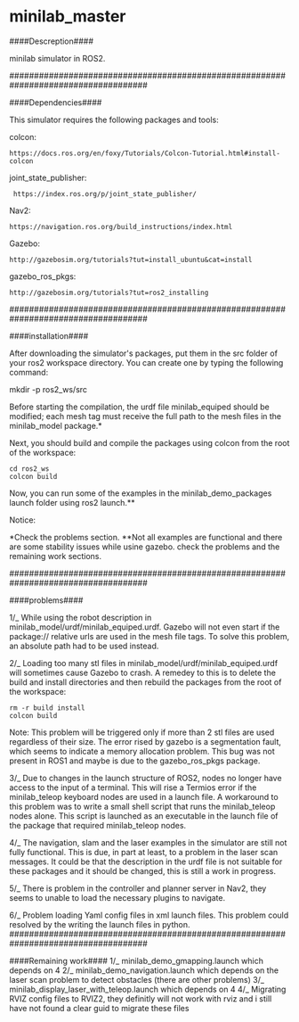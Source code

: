 # minilab_master
####Descreption####

minilab simulator in ROS2.

####################################################################################

####Dependencies####

This simulator requires the following packages and tools:

  colcon:
  
    https://docs.ros.org/en/foxy/Tutorials/Colcon-Tutorial.html#install-colcon
  
  joint_state_publisher:
      
     https://index.ros.org/p/joint_state_publisher/
  
  Nav2:
    
    https://navigation.ros.org/build_instructions/index.html
  
  Gazebo: 
    
    http://gazebosim.org/tutorials?tut=install_ubuntu&cat=install
  
  gazebo_ros_pkgs: 
    
    http://gazebosim.org/tutorials?tut=ros2_installing

####################################################################################

####installation####

After downloading the simulator's packages, put them in the src folder of your ros2 workspace directory. You can create one by typing the following command:

  mkdir -p ros2_ws/src

Before starting the compilation, the urdf file minilab_equiped should be modified; each mesh tag must receive the full path to the mesh files in the minilab_model package.*

Next, you should build and compile the packages using colcon from the root of the workspace:

    cd ros2_ws
    colcon build
  
Now, you can run some of the examples in the minilab_demo_packages launch folder using ros2 launch.**

Notice:

*Check the problems section.
**Not all examples are functional and there are some stability issues while usine gazebo. check the problems and the remaining work sections.

####################################################################################

####problems####

1/_ While using the robot description in minilab_model/urdf/minilab_equiped.urdf. Gazebo will not even start if the package:// relative urls are used in the mesh  file tags. To solve this problem, an absolute path had to be used instead.

2/_ Loading too many stl files in minilab_model/urdf/minilab_equiped.urdf will sometimes cause Gazebo to crash. A remedey to this is to delete the build and install directories and then rebuild the packages from the root of the workspace:

    rm -r build install
    colcon build


   Note:
      This problem will be triggered only if more than 2 stl files are used regardless of their size. The error rised by gazebo is a segmentation fault, which seems       to indicate a memory allocation problem. This bug was not present in ROS1 and maybe is due to the gazebo_ros_pkgs package.
    
3/_ Due to changes in the launch structure of ROS2, nodes no longer have access to the input of a terminal. This will rise a Termios error if the minilab_teleop keyboard nodes are used in a launch file. A workaround to this problem was to write a small shell script that runs the minilab_teleop nodes alone. This script is launched as an executable in the launch file of the package that required minilab_teleop nodes.
  
4/_ The navigation, slam and the laser examples in the simulator are still not fully functional. This is due, in part at least, to a problem in the laser scan messages. It could be that the description in the urdf file is not suitable for these packages and it should be changed, this is still a work in progress. 

5/_ There is problem in the controller and planner server in Nav2, they seems to unable to load the necessary plugins to navigate.

6/_ Problem loading Yaml config files in xml launch files. This problem could resolved by the writing the launch files in python.
####################################################################################

####Remaining work####
1/_ minilab_demo_gmapping.launch which depends on 4
2/_ minilab_demo_navigation.launch which depends on the laser scan problem to detect obstacles (there are other problems)
3/_ minilab_display_laser_with_teleop.launch which depends on 4
4/_ Migrating RVIZ config files to RVIZ2, they definitly will not work with rviz and i still have not found a clear guid to migrate these files

